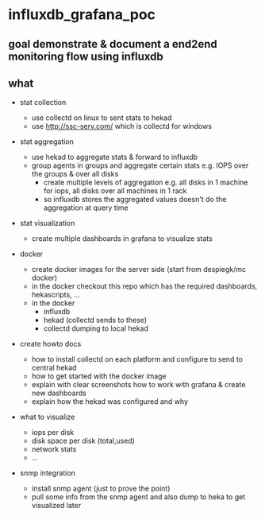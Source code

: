 influxdb_grafana_poc
====================

goal demonstrate & document a end2end monitoring flow using influxdb
--------------------------------------------------------------------

what
----

* stat collection
  * use collectd on linux to sent stats to hekad
  * use http://ssc-serv.com/ which is collectd for windows

* stat aggregation
  * use hekad to aggregate stats & forward to influxdb
  * group agents in groups and aggregate certain stats e.g. IOPS over the groups & over all disks
    * create multiple levels of aggregation e.g. all disks in 1 machine for iops, all disks over all machines in 1 rack
    * so influxdb stores the aggregated values doesn't do the aggregation at query time

* stat visualization
  * create multiple dashboards in grafana to visualize stats

* docker 
  * create docker images for the server side (start from despiegk/mc docker) 
  * in the docker checkout this repo which has the required dashboards, hekascripts, ...
  * in the docker
    * influxdb
    * hekad (collectd sends to these)
    * collectd dumping to local hekad

* create howto docs
  * how to install collectd on each platform and configure to send to central hekad
  * how to get started with the docker image
  * explain with clear screenshots how to work with grafana & create new dashboards
  * explain how the hekad was configured and why
  
* what to visualize
  * iops per disk
  * disk space per disk (total,used)
  * network stats
  * ...

* snmp integration
  * install snmp agent (just to prove the point)
  * pull some info from the snmp agent and also dump to heka to get visualized later


